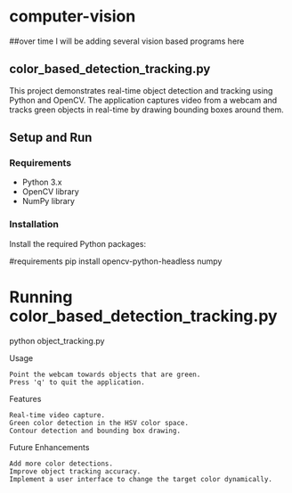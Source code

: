 # computer-vision

##over time I will be adding several vision based programs here

## color_based_detection_tracking.py
This project demonstrates real-time object detection and tracking using Python and OpenCV. The application captures video from a webcam and tracks green objects in real-time by drawing bounding boxes around them.

## Setup and Run
### Requirements
- Python 3.x
- OpenCV library
- NumPy library

### Installation
Install the required Python packages:

#requirements
pip install opencv-python-headless numpy


# Running color_based_detection_tracking.py
python object_tracking.py

Usage

    Point the webcam towards objects that are green.
    Press 'q' to quit the application.

Features

    Real-time video capture.
    Green color detection in the HSV color space.
    Contour detection and bounding box drawing.

Future Enhancements

    Add more color detections.
    Improve object tracking accuracy.
    Implement a user interface to change the target color dynamically.
